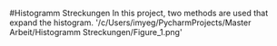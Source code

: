 #Histogramm Streckungen
In this project, two methods are used that expand the histogram.
'/c/Users/imyeg/PycharmProjects/Master Arbeit/Histogramm Streckungen/Figure_1.png'
